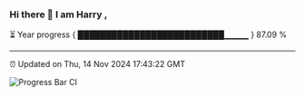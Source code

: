 ### Hi there 👋 I am Harry , 

⏳ Year progress { ██████████████████████████▁▁▁▁ } 87.09 %

---

⏰ Updated on Thu, 14 Nov 2024 17:43:22 GMT

![Progress Bar CI](https://github.com/duykhang68/duykhang68/workflows/Progress%20Bar%20CI/badge.svg)
